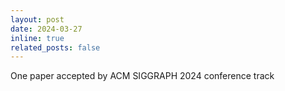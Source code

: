 ```yaml
---
layout: post
date: 2024-03-27
inline: true
related_posts: false
---
```


One paper accepted by ACM SIGGRAPH 2024 conference track
